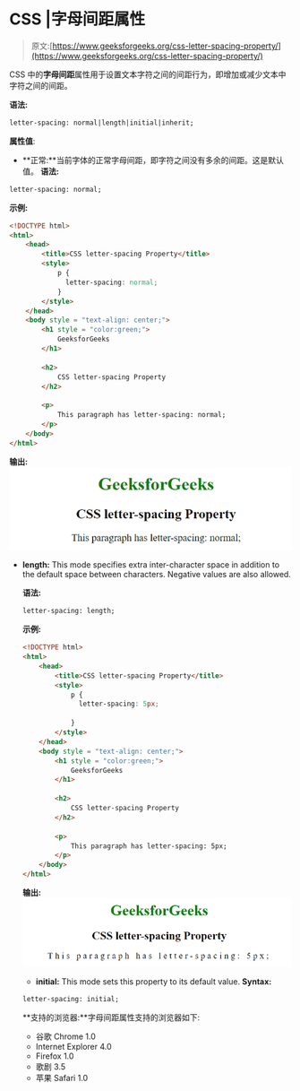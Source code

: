 # CSS |字母间距属性

> 原文:[https://www.geeksforgeeks.org/css-letter-spacing-property/](https://www.geeksforgeeks.org/css-letter-spacing-property/)

CSS 中的**字母间距**属性用于设置文本字符之间的间距行为，即增加或减少文本中字符之间的间距。

**语法:**

```html
letter-spacing: normal|length|initial|inherit;
```

**属性值**:

*   **正常:**当前字体的正常字母间距，即字符之间没有多余的间距。这是默认值。
    **语法:**

```html
letter-spacing: normal;
```

**示例:**

```html
<!DOCTYPE html>
<html>
    <head>
        <title>CSS letter-spacing Property</title>
        <style>
            p {
              letter-spacing: normal;
            }
        </style>
    </head>
    <body style = "text-align: center;">
        <h1 style = "color:green;">
            GeeksforGeeks
        </h1>

        <h2>
            CSS letter-spacing Property
        </h2>

        <p>
            This paragraph has letter-spacing: normal;
        </p>
    </body>
</html>
```

**输出:**
![letterspacing](img/957bb87fd4dd3335763acd4f053c184b.png)

*   **length:** This mode specifies extra inter-character space in addition to the default space between characters. Negative values are also allowed.

    **语法:**

    ```html
    letter-spacing: length;
    ```

    **示例:**

    ```html
    <!DOCTYPE html>
    <html>
        <head>
            <title>CSS letter-spacing Property</title>
            <style>
                p {
                  letter-spacing: 5px;

                }
            </style>
        </head>
        <body style = "text-align: center;">
            <h1 style = "color:green;">
                GeeksforGeeks
            </h1>

            <h2>
                CSS letter-spacing Property
            </h2>

            <p>
                This paragraph has letter-spacing: 5px;
            </p>
        </body>
    </html>
    ```

    **输出:**
    ![letterspacing](img/edb0ce8cbd6998b0805856cdea0861c6.png)

    *   **initial:** This mode sets this property to its default value.
    **Syntax:**

    ```html
    letter-spacing: initial;
    ```

    **支持的浏览器:**字母间距属性支持的浏览器如下:

    *   谷歌 Chrome 1.0
    *   Internet Explorer 4.0
    *   Firefox 1.0
    *   歌剧 3.5
    *   苹果 Safari 1.0